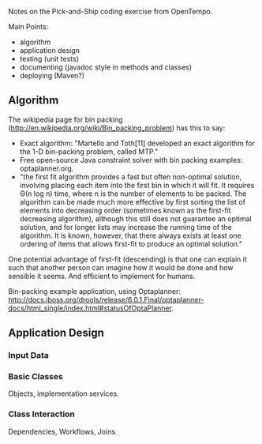 
Notes on the Pick-and-Ship coding exercise from OpenTempo.


Main Points:

- algorithm
- application design
- testing (unit tests)
- documenting (javadoc style in methods and classes)
- deploying (Maven?)

## Algorithm

The wikipedia page for bin packing (http://en.wikipedia.org/wiki/Bin_packing_problem) has this to say:

- Exact algorithm: "Martello and Toth[11] developed an exact algorithm for the 1-D bin-packing problem, called MTP."
- Free open-source Java constraint solver with bin packing examples: optaplanner.org.
- "the first fit algorithm provides a fast but often non-optimal solution, involving placing each item into the first bin in which it will fit. It requires Θ(n log n) time, where n is the number of elements to be packed. The algorithm can be made much more effective by first sorting the list of elements into decreasing order (sometimes known as the first-fit decreasing algorithm), although this still does not guarantee an optimal solution, and for longer lists may increase the running time of the algorithm. It is known, however, that there always exists at least one ordering of items that allows first-fit to produce an optimal solution."

One potential advantage of first-fit (descending) is that one can explain it such that another person can imagine how it would be done and how sensible it seems.  And efficient to implement for humans.

Bin-packing example application, using Optaplanner: http://docs.jboss.org/drools/release/6.0.1.Final/optaplanner-docs/html_single/index.html#statusOfOptaPlanner.

## Application Design

### Input Data

### Basic Classes

Objects, implementation services.

### Class Interaction

Dependencies, Workflows, Joins
